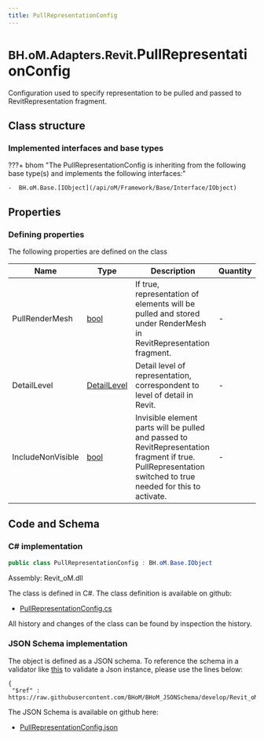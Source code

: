 ```yaml
---
title: PullRepresentationConfig
---
```


# <small>BH.oM.Adapters.Revit.</small>**PullRepresentationConfig**

Configuration used to specify representation to be pulled and passed to RevitRepresentation fragment.

## Class structure

### Implemented interfaces and base types

???+ bhom "The PullRepresentationConfig is inheriting from the following base type(s) and implements the following interfaces:"

    -  BH.oM.Base.[IObject](/api/oM/Framework/Base/Interface/IObject)


## Properties



### Defining properties

The following properties are defined on the class

| Name             | Type             | Description      | Quantity         |
|------------------|------------------|------------------|------------------|
| PullRenderMesh | [bool](https://learn.microsoft.com/en-us/dotnet/api/System.Boolean?view=netstandard-2.0) | If true, representation of elements will be pulled and stored under RenderMesh in RevitRepresentation fragment. | - |
| DetailLevel | [DetailLevel](/api/oM/Adapter/Adapters/Revit/Enums/DetailLevel) | Detail level of representation, correspondent to level of detail in Revit. | - |
| IncludeNonVisible | [bool](https://learn.microsoft.com/en-us/dotnet/api/System.Boolean?view=netstandard-2.0) | Invisible element parts will be pulled and passed to RevitRepresentation fragment if true. PullRepresentation switched to true needed for this to activate. | - |


## Code and Schema

### C# implementation

``` C# title="C#"
public class PullRepresentationConfig : BH.oM.Base.IObject
```

Assembly: Revit_oM.dll

The class is defined in C#. The class definition is available on github:

- [PullRepresentationConfig.cs](https://github.com/BHoM/Revit_Toolkit/blob/develop/Revit_oM/Config\PullRepresentationConfig.cs)

All history and changes of the class can be found by inspection the history.
### JSON Schema implementation

The object is defined as a JSON schema. To reference the schema in a validator like [this](https://www.jsonschemavalidator.net/) to validate a Json instance, please use the lines below:

``` { .json .copy .select } title="JSON Schema"
{
 "$ref" : https://raw.githubusercontent.com/BHoM/BHoM_JSONSchema/develop/Revit_oM/PullRepresentationConfig.json}
```

The JSON Schema is available on github here:

- [PullRepresentationConfig.json](https://github.com/BHoM/BHoM_JSONSchema/blob/develop/Revit_oM/PullRepresentationConfig.json)
